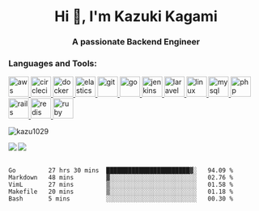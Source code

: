 <h1 align="center">Hi 👋, I'm Kazuki Kagami</h1>
<h3 align="center">A passionate Backend Engineer</h3>

<h3 align="left">Languages and Tools:</h3>
<p align="left"> <a href="https://aws.amazon.com" target="_blank"> <img src="https://devicons.github.io/devicon/devicon.git/icons/amazonwebservices/amazonwebservices-original-wordmark.svg" alt="aws" width="40" height="40"/> </a> <a href="https://circleci.com" target="_blank"> <img src="https://www.vectorlogo.zone/logos/circleci/circleci-icon.svg" alt="circleci" width="40" height="40"/> </a> <a href="https://www.docker.com/" target="_blank"> <img src="https://devicons.github.io/devicon/devicon.git/icons/docker/docker-original-wordmark.svg" alt="docker" width="40" height="40"/> </a> <a href="https://www.elastic.co" target="_blank"> <img src="https://www.vectorlogo.zone/logos/elastic/elastic-icon.svg" alt="elasticsearch" width="40" height="40"/> </a> <a href="https://git-scm.com/" target="_blank"> <img src="https://www.vectorlogo.zone/logos/git-scm/git-scm-icon.svg" alt="git" width="40" height="40"/> </a> <a href="https://golang.org" target="_blank"> <img src="https://devicons.github.io/devicon/devicon.git/icons/go/go-original.svg" alt="go" width="40" height="40"/> </a> <a href="https://www.jenkins.io" target="_blank"> <img src="https://www.vectorlogo.zone/logos/jenkins/jenkins-icon.svg" alt="jenkins" width="40" height="40"/> </a> <a href="https://laravel.com/" target="_blank"> <img src="https://devicons.github.io/devicon/devicon.git/icons/laravel/laravel-plain-wordmark.svg" alt="laravel" width="40" height="40"/> </a> <a href="https://www.linux.org/" target="_blank"> <img src="https://devicons.github.io/devicon/devicon.git/icons/linux/linux-original.svg" alt="linux" width="40" height="40"/> </a> <a href="https://www.mysql.com/" target="_blank"> <img src="https://devicons.github.io/devicon/devicon.git/icons/mysql/mysql-original-wordmark.svg" alt="mysql" width="40" height="40"/> </a> <a href="https://www.php.net" target="_blank"> <img src="https://devicons.github.io/devicon/devicon.git/icons/php/php-original.svg" alt="php" width="40" height="40"/> </a> <a href="https://rubyonrails.org" target="_blank"> <img src="https://devicons.github.io/devicon/devicon.git/icons/rails/rails-original-wordmark.svg" alt="rails" width="40" height="40"/> </a> <a href="https://redis.io" target="_blank"> <img src="https://devicons.github.io/devicon/devicon.git/icons/redis/redis-original-wordmark.svg" alt="redis" width="40" height="40"/> </a> <a href="https://www.ruby-lang.org/en/" target="_blank"> <img src="https://devicons.github.io/devicon/devicon.git/icons/ruby/ruby-original-wordmark.svg" alt="ruby" width="40" height="40"/> </a> </p>

<p align="left"> <img src="https://komarev.com/ghpvc/?username=kazu1029&label=Profile%20views&color=0e75b6&style=flat" alt="kazu1029" /> </p>
<a href="https://github.com/anuraghazra/github-readme-stats">
  <img align="left" src="https://github-readme-stats.vercel.app/api?username=kazu1029&count_private=true&show_icons=true" />
</a>
<a href="https://github.com/anuraghazra/github-readme-stats">
  <img align="left" src="https://github-readme-stats.vercel.app/api/top-langs/?username=kazu1029" />
</a>

<br />
<br />

<!--START_SECTION:waka-->
```text
Go         27 hrs 30 mins  ███████████████████████▓░   94.09 % 
Markdown   48 mins         ▓░░░░░░░░░░░░░░░░░░░░░░░░   02.76 % 
VimL       27 mins         ▒░░░░░░░░░░░░░░░░░░░░░░░░   01.58 % 
Makefile   20 mins         ▒░░░░░░░░░░░░░░░░░░░░░░░░   01.18 % 
Bash       5 mins          ░░░░░░░░░░░░░░░░░░░░░░░░░   00.30 % 
```
<!--END_SECTION:waka-->
